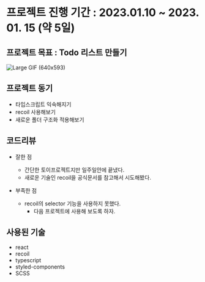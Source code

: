 # 프로젝트 진행 기간 : 2023.01.10 ~ 2023. 01. 15 (약 5일)

## 프로젝트 목표 : Todo 리스트 만들기

![Large GIF (640x593)](https://user-images.githubusercontent.com/79697414/213916138-afc9a00a-7299-47dd-8797-11be71deb439.gif)


## 프로젝트 동기
- 타입스크립트 익숙해지기
- recoil 사용해보기
- 새로운 폴더 구조화 적용해보기

## 코드리뷰
- 잘한 점 
  - 간단한 토이프로젝트지만 일주일안에 끝냈다.
  - 새로운 기술인 recoil을 공식문서를 참고해서 시도해봤다.

- 부족한 점
  - recoil의 selector 기능을 사용하지 못했다.
    + 다음 프로젝트에 사용해 보도록 하자.

 
## 사용된 기술
- react
- recoil
- typescript
- styled-components
- SCSS
